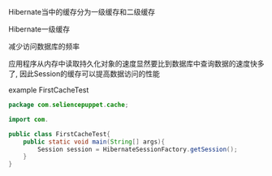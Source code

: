 Hibernate当中的缓存分为一级缓存和二级缓存

Hibernate一级缓存

减少访问数据库的频率

应用程序从内存中读取持久化对象的速度显然要比到数据库中查询数据的速度快多了, 因此Session的缓存可以提高数据访问的性能

example FirstCacheTest
```java
package com.seliencepuppet.cache;

import com.

public class FirstCacheTest{
    public static void main(String[] args){
        Session session = HibernateSessionFactory.getSession();
    }
}

```
